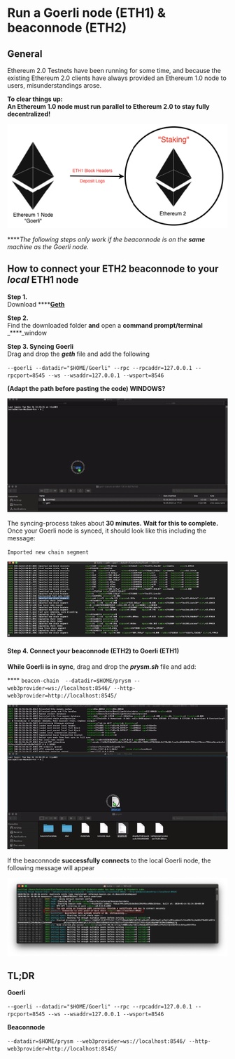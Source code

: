 # Run a Goerli node \(ETH1\) & beaconnode \(ETH2\)

## General

Ethereum 2.0 Testnets have been running for some time, and because the existing Ethereum 2.0 clients have always provided an Ethereum 1.0  node to users, misunderstandings arose.  
  
**To clear things up:   
An Ethereum 1.0 node must run parallel to Ethereum 2.0 to stay fully decentralized!**

![](../.gitbook/assets/image%20%2841%29.png)

  
****_The following steps only work if the beaconnode is on the **same** machine as the Goerli node._

## **How to connect your ETH2 beaconnode to your** _local_  **ETH1 node**

  
**Step 1.**  
Download ****[**Geth**](https://geth.ethereum.org/downloads/)  
  
  
**Step 2.**   
Find the downloaded folder **and** open a **command prompt/terminal** _****_window

  
**Step 3. Syncing Goerli**  
Drag and drop the _**geth**_ file and add the following   
  
 `--goerli --datadir="$HOME/Goerli" --rpc --rpcaddr=127.0.0.1 --rpcport=8545 --ws --wsaddr=127.0.0.1 --wsport=8546`   
  
**\(Adapt the path before pasting the code\) WINDOWS?**

![](../.gitbook/assets/goerlisyncs1.gif)

  
The syncing-process takes about **30 minutes.** **Wait for this to complete.**  
Once your Goerli node is synced, it should look like this including the message:  
  
`Imported new chain segment`

![](../.gitbook/assets/image%20%2840%29.png)



#### **Step 4. Connect your beaconnode \(ETH2\) to Goerli \(ETH1\)**

**While Goerli is in sync**, drag and drop the _**prysm.sh**_ file and add:   
  
**** `beacon-chain  --datadir=$HOME/prysm --web3provider=ws://localhost:8546/ --http-web3provider=http://localhost:8545/`

![](../.gitbook/assets/beaconoerli1.gif)



If the beaconnode **successfully connects** to the local Goerli node, the following message will appear 

![](../.gitbook/assets/connected.png)

## TL;DR

**Goerli**

`--goerli --datadir="$HOME/Goerli" --rpc --rpcaddr=127.0.0.1 --rpcport=8545 --ws --wsaddr=127.0.0.1 --wsport=8546`

**Beaconnode**

`--datadir=$HOME/prysm --web3provider=ws://localhost:8546/ --http-web3provider=http://localhost:8545/`

